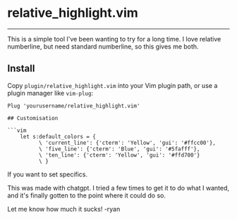 # relative_highlight.vim
---

This is a simple tool I've been wanting to try for a long time.
I love relative numberline, but need standard numberline, so this gives me both.

## Install

Copy `plugin/relative_highlight.vim` into your Vim plugin path, or use a plugin manager like `vim-plug`:

```vim
Plug 'yourusername/relative_highlight.vim'

## Customisation

```vim
    let s:default_colors = {
          \ 'current_line': {'cterm': 'Yellow', 'gui': '#ffcc00'},
          \ 'five_line': {'cterm': 'Blue', 'gui': '#5fafff'},
          \ 'ten_line': {'cterm': 'Yellow', 'gui': '#ffd700'}
          \ }
```

If you want to set specifics.


This was made with chatgpt. I tried a few times to get it to do what I wanted, and it's finally gotten to the point where it could do so.

Let me know how much it sucks! -ryan

